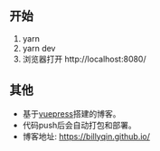 ## 开始
1. yarn
2. yarn dev
3. 浏览器打开 http://localhost:8080/
## 其他
* 基于[vuepress](https://v1.vuepress.vuejs.org/zh/)搭建的博客。
* 代码push后会自动打包和部署。
* 博客地址: https://billyqin.github.io/
